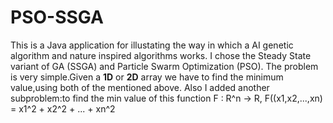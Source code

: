 # PSO-SSGA

This is a Java application for illustating the way in which a AI genetic algorithm and nature inspired algorithms works.
I chose the Steady State variant of GA (SSGA) and Particle Swarm Optimization (PSO).
The problem is very simple.Given a **1D** or **2D** array we have to find the minimum value,using both of the mentioned above.
Also I added another subproblem:to find the min value of this function F : R^n -> R, F((x1,x2,...,xn) = x1^2 + x2^2 + ... + xn^2 
